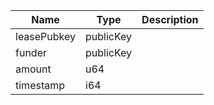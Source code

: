 

| Name | Type | Description |
|--|--|--|
| leasePubkey | publicKey |  |
| funder | publicKey |  |
| amount | u64 |  |
| timestamp | i64 |  |
